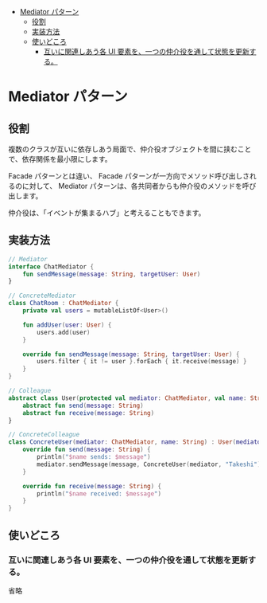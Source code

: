 - [Mediator パターン](#mediator-パターン)
  - [役割](#役割)
  - [実装方法](#実装方法)
  - [使いどころ](#使いどころ)
    - [互いに関連しあう各 UI 要素を、一つの仲介役を通して状態を更新する。](#互いに関連しあう各-ui-要素を一つの仲介役を通して状態を更新する)


# Mediator パターン

## 役割

複数のクラスが互いに依存しあう局面で、仲介役オブジェクトを間に挟むことで、依存関係を最小限にします。

Facade パターンとは違い、 Facade パターンが一方向でメソッド呼び出しされるのに対して、 Mediator パターンは、各共同者からも仲介役のメソッドを呼び出します。

仲介役は、「イベントが集まるハブ」と考えることもできます。


## 実装方法

```kotlin
// Mediator
interface ChatMediator {
    fun sendMessage(message: String, targetUser: User)
}

// ConcreteMediator
class ChatRoom : ChatMediator {
    private val users = mutableListOf<User>()

    fun addUser(user: User) {
        users.add(user)
    }

    override fun sendMessage(message: String, targetUser: User) {
        users.filter { it != user }.forEach { it.receive(message) }
    }
}

// Colleague
abstract class User(protected val mediator: ChatMediator, val name: String) {
    abstract fun send(message: String)
    abstract fun receive(message: String)
}

// ConcreteColleague
class ConcreteUser(mediator: ChatMediator, name: String) : User(mediator, name) {
    override fun send(message: String) {
        println("$name sends: $message")
        mediator.sendMessage(message, ConcreteUser(mediator, "Takeshi"))
    }

    override fun receive(message: String) {
        println("$name received: $message")
    }
}
```


## 使いどころ

### 互いに関連しあう各 UI 要素を、一つの仲介役を通して状態を更新する。

省略


